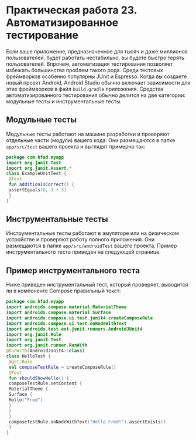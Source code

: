 # Практическая работа 23. Автоматизированное тестирование

Если ваше приложение, предназначенное для тысяч и даже миллионов
пользователей, будет работать нестабильно, вы будете быстро терять
пользователей. Впрочем, автоматизация тестирования позволяет избежать большинства проблем такого рода.
Среди тестовых фреймворков особенно популярны JUnit и Espresso. Когда
вы создаете новый проект Android, Android Studio обычно включает зависимости для этих фреймворков в файл ```build.gradle``` приложения.
Средства автоматизированного тестирования обычно делится на две
категории: модульные тесты и инструментальные тесты.

## Модульные тесты
Модульные тесты работают на машине разработки и проверяют отдельные части (модули) вашего кода. Они размещаются в папке ```app/src/test``` вашего проекта и выглядят примерно так:

```kotlin
package com.hfad.myapp
import org.junit.Test
import org.junit.Assert.*
class ExampleUnitTest {
 @Test
 fun additionIsCorrect() {
 assertEquals(6, 3 + 3)
 }
}
```

## Инструментальные тесты
Инструментальные тесты работают в эмуляторе или на физическом
устройстве и проверяют работу полного приложения. Они размещаются в папке ```app/src/androidTest``` вашего проекта.
Пример инструментального теста приведен на следующей странице.

## Пример инструментального теста
Ниже приведен инструментальный тест, который проверяет,
выводится ли в компоненте Compose правильный текст:

```kotlin
package com.hfad.myapp
import androidx.compose.material.MaterialTheme
import androidx.compose.material.Surface
import androidx.compose.ui.test.junit4.createComposeRule
import androidx.compose.ui.test.onNodeWithText
import androidx.test.ext.junit.runners.AndroidJUnit4
import org.junit.Rule
import org.junit.Test
import org.junit.runner.RunWith
@RunWith(AndroidJUnit4::class)
class HelloTest {
 @get:Rule
 val composeTestRule = createComposeRule()
 @Test
 fun shouldShowHello() {
 composeTestRule.setContent {
 MaterialTheme {
 Surface {
 Hello("Fred")
 }
 }
 }
 composeTestRule.onNodeWithText("Hello Fred!").assertExists()
 }
}
```